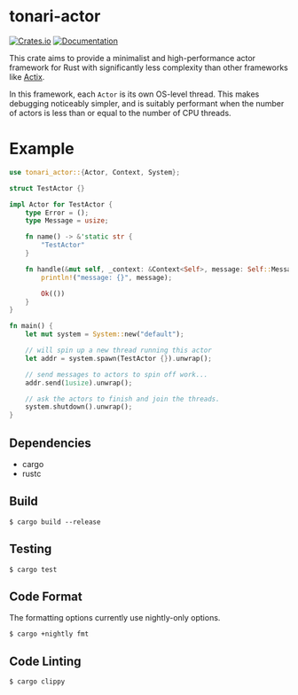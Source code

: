 # tonari-actor

[![Crates.io][crates-badge]][crates-url]
[![Documentation][docs-badge]][docs-url]

[crates-badge]: https://img.shields.io/crates/v/tonari-actor.svg
[crates-url]: https://crates.io/crates/tonari-actor
[docs-badge]: https://docs.rs/tonari-actor/badge.svg
[docs-url]: https://docs.rs/tonari-actor

This crate aims to provide a minimalist and high-performance actor framework
for Rust with significantly less complexity than other frameworks like
[Actix](https://docs.rs/actix/).

In this framework, each `Actor` is its own OS-level thread. This makes debugging
noticeably simpler, and is suitably performant when the number of actors
is less than or equal to the number of CPU threads.

# Example
```rust
use tonari_actor::{Actor, Context, System};

struct TestActor {}

impl Actor for TestActor {
    type Error = ();
    type Message = usize;

    fn name() -> &'static str {
        "TestActor"
    }

    fn handle(&mut self, _context: &Context<Self>, message: Self::Message) -> Result<(), ()> {
        println!("message: {}", message);

        Ok(())
    }
}

fn main() {
    let mut system = System::new("default");

    // will spin up a new thread running this actor
    let addr = system.spawn(TestActor {}).unwrap();

    // send messages to actors to spin off work...
    addr.send(1usize).unwrap();

    // ask the actors to finish and join the threads.
    system.shutdown().unwrap();
}
```

## Dependencies
- cargo
- rustc

## Build

```
$ cargo build --release
```

## Testing

```
$ cargo test
```

## Code Format

The formatting options currently use nightly-only options.

```
$ cargo +nightly fmt
```

## Code Linting

```
$ cargo clippy
```
